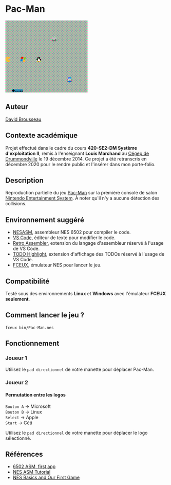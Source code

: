 # Pac-Man
![Capture d'écran du jeu](res/pac-man.png)

## Auteur
[David Brousseau](mailto:dbrsseau@gmail.com)

## Contexte académique
Projet effectué dans le cadre du cours **420-SE2-DM Système d'exploitation II**, remis à l'enseignant **Louis Marchand** au [Cégep de Drummondville](https://www.cegepdrummond.ca/) le 19 décembre 2014. Ce projet a été retranscris en décembre 2020 pour le rendre public et l'insérer dans mon porte-folio.

## Description
Reproduction partielle du jeu [Pac-Man](https://fr.wikipedia.org/wiki/Pac-Man) sur la première console de salon [Nintendo Entertainment System](https://fr.wikipedia.org/wiki/Nintendo_Entertainment_System). À noter qu'il n'y a aucune détection des collisions.

## Environnement suggéré
- [NESASM](http://www.magicengine.com/mkit/), assembleur NES 6502 pour compiler le code.
- [VS Code](https://code.visualstudio.com/), éditeur de texte pour modifier le code.
- [Retro Assembler](https://marketplace.visualstudio.com/items?itemName=EngineDesigns.retroassembler), extension du langage d'assembleur réservé à l'usage de VS Code.
- [TODO Highlight](https://marketplace.visualstudio.com/items?itemName=wayou.vscode-todo-highlight), extension d'affichage des TODOs réservé à l'usage de VS Code.
- [FCEUX](http://fceux.com/web/download.html), émulateur NES pour lancer le jeu.

## Compatibilité
Testé sous des environnements **Linux** et **Windows** avec l'émulateur **FCEUX seulement**.

## Comment lancer le jeu ?
```
fceux bin/Pac-Man.nes
```

## Fonctionnement
### Joueur 1
Utilisez le `pad directionnel` de votre manette pour déplacer Pac-Man.

### Joueur 2
#### Permutation entre les logos
`Bouton A` &rarr; Microsoft<br>
`Bouton B` &rarr; Linux<br>
`Select` &rarr; Apple<br>
`Start` &rarr; Céti

Utilisez le `pad directionnel` de votre manette pour déplacer le logo sélectionné.

## Références
- [6502 ASM, first app](https://taywee.github.io/NerdyNights/nerdynights/asmfirstapp.html)
- [NES ASM Tutorial](https://patater.com/gbaguy/nesasm.htm)
- [NES Basics and Our First Game](http://thevirtualmountain.com/nes/2017/03/08/nes-basics-and-our-first-game.html)
